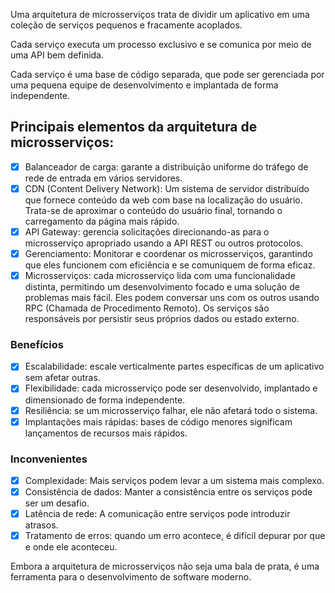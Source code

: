 Uma arquitetura de microsserviços trata de dividir um aplicativo em uma coleção de serviços pequenos e fracamente acoplados. 

Cada serviço executa um processo exclusivo e se comunica por meio de uma API bem definida. 

Cada serviço é uma base de código separada, que pode ser gerenciada por uma pequena equipe de desenvolvimento e implantada de forma independente. 

## Principais elementos da arquitetura de microsserviços:

- [x] Balanceador de carga: garante a distribuição uniforme do tráfego de rede de entrada em vários servidores.
- [x] CDN (Content Delivery Network): Um sistema de servidor distribuído que fornece conteúdo da web com base na localização do usuário. Trata-se de aproximar o conteúdo do usuário final, tornando o carregamento da página mais rápido.
- [x] API Gateway: gerencia solicitações direcionando-as para o microsserviço apropriado usando a API REST ou outros protocolos. 
- [x] Gerenciamento: Monitorar e coordenar os microsserviços, garantindo que eles funcionem com eficiência e se comuniquem de forma eficaz.
- [x] Microsserviços: cada microsserviço lida com uma funcionalidade distinta, permitindo um desenvolvimento focado e uma solução de problemas mais fácil. Eles podem conversar uns com os outros usando RPC (Chamada de Procedimento Remoto). Os serviços são responsáveis por persistir seus próprios dados ou estado externo.

### Benefícios

- [x] Escalabilidade: escale verticalmente partes específicas de um aplicativo sem afetar outras.
- [x] Flexibilidade: cada microsserviço pode ser desenvolvido, implantado e dimensionado de forma independente.
- [x]  Resiliência: se um microsserviço falhar, ele não afetará todo o sistema.
- [x] Implantações mais rápidas: bases de código menores significam lançamentos de recursos mais rápidos.

### Inconvenientes

- [x] Complexidade: Mais serviços podem levar a um sistema mais complexo.
- [x] Consistência de dados: Manter a consistência entre os serviços pode ser um desafio.
- [x] Latência de rede: A comunicação entre serviços pode introduzir atrasos.
- [x] Tratamento de erros: quando um erro acontece, é difícil depurar por que e onde ele aconteceu.

Embora a arquitetura de microsserviços não seja uma bala de prata, é uma ferramenta para o desenvolvimento de software moderno.